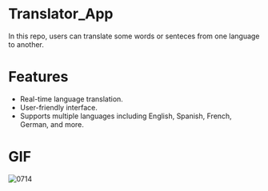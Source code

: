 # Translator_App

In this repo, users can translate some words or senteces from one language to another.

# Features

- Real-time language translation.
- User-friendly interface.
- Supports multiple languages including English, Spanish, French, German, and more.

# GIF

![0714](https://github.com/user-attachments/assets/4763f565-0ae0-474e-b785-21bc2a050bd7)
